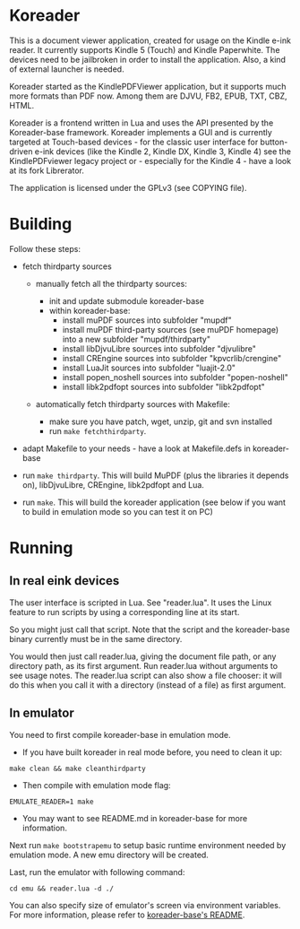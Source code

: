 Koreader
========

This is a document viewer application, created for usage on the Kindle e-ink reader.
It currently supports Kindle 5 (Touch) and Kindle Paperwhite. The devices need
to be jailbroken in order to install the application. Also, a kind of external
launcher is needed.

Koreader started as the KindlePDFViewer application, but it supports much more
formats than PDF now. Among them are DJVU, FB2, EPUB, TXT, CBZ, HTML.

Koreader is a frontend written in Lua and uses the API presented by the
Koreader-base framework. Koreader implements a GUI and is currently targeted
at Touch-based devices - for the classic user interface for button-driven
e-ink devices (like the Kindle 2, Kindle DX, Kindle 3, Kindle 4) see the
KindlePDFviewer legacy project or - especially for the Kindle 4 - have a look
at its fork Librerator.

The application is licensed under the GPLv3 (see COPYING file).


Building
========


Follow these steps:

* fetch thirdparty sources
	* manually fetch all the thirdparty sources:
		* init and update submodule koreader-base
		* within koreader-base:
			* install muPDF sources into subfolder "mupdf"
			* install muPDF third-party sources (see muPDF homepage) into a new
			  subfolder "mupdf/thirdparty"
			* install libDjvuLibre sources into subfolder "djvulibre"
			* install CREngine sources into subfolder "kpvcrlib/crengine"
			* install LuaJit sources into subfolder "luajit-2.0"
			* install popen_noshell sources into subfolder "popen-noshell"
			* install libk2pdfopt sources into subfolder "libk2pdfopt"

	* automatically fetch thirdparty sources with Makefile:
		* make sure you have patch, wget, unzip, git and svn installed
		* run `make fetchthirdparty`.

* adapt Makefile to your needs - have a look at Makefile.defs in koreader-base

* run `make thirdparty`. This will build MuPDF (plus the libraries it depends
  on), libDjvuLibre, CREngine, libk2pdfopt and Lua.

* run `make`. This will build the koreader application (see below if you want
  to build in emulation mode so you can test it on PC)


Running
=======

In real eink devices
---------------------
The user interface is scripted in Lua. See "reader.lua".
It uses the Linux feature to run scripts by using a corresponding line at its
start.

So you might just call that script. Note that the script and the koreader-base
binary currently must be in the same directory.

You would then just call reader.lua, giving the document file path, or any
directory path, as its first argument. Run reader.lua without arguments to see
usage notes.  The reader.lua script can also show a file chooser: it will do
this when you call it with a directory (instead of a file) as first argument.


In emulator
-----------
You need to first compile koreader-base in emulation mode.
  * If you have built koreader in real mode before, you need to clean it up:

```
make clean && make cleanthirdparty
```

  * Then compile with emulation mode flag:

```
EMULATE_READER=1 make
```

  * You may want to see README.md in koreader-base for more information.


Next run `make bootstrapemu` to setup basic runtime environment needed by
emulation mode. A new emu directory will be created.


Last, run the emulator with following command:
```
cd emu && reader.lua -d ./
```

You can also specify size of emulator's screen via environment variables.
For more information, please refer to [koreader-base's README][base-readme].

[base-readme]:https://github.com/koreader/koreader-base

